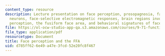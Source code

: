```yaml
---
content_type: resource
description: Lecture presentation on face perception, prosopagnosia, face-selective
  neurons, face-selective electromagnetic responses, brain regions involved in face
  perception, the fusiform face area, and behavioral signatures of face perception.
file: https://ol-ocw-studio-app-qa.s3.amazonaws.com/courses/9-71-functional-mri-of-high-level-vision-fall-2007/d785ff626e49a47e3fcd52e20fc8f467_lec5b_faces_ip.pdf
file_type: application/pdf
resourcetype: Document
title: Face perception and the FFA
uid: d785ff62-6e49-a47e-3fcd-52e20fc8f467
---
```


